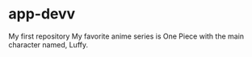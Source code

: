 # app-devv
My first repository
My favorite anime series is One Piece with the main character named, Luffy.
